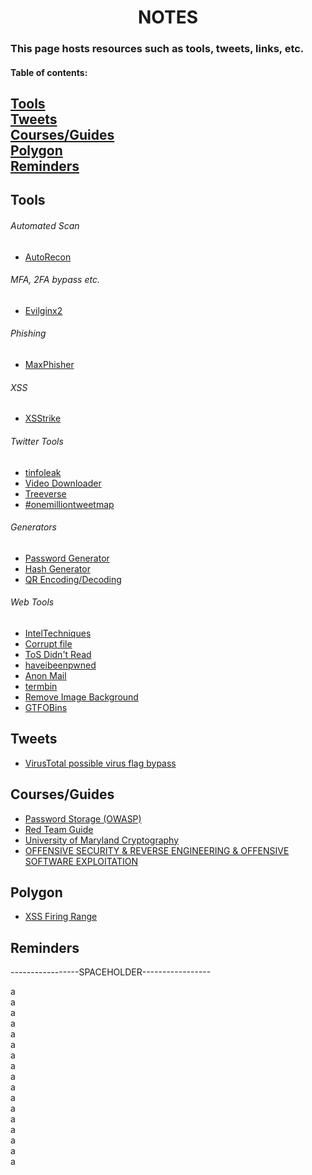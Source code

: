 <h1 align="center">NOTES</h1>

### This page hosts resources such as tools, tweets, links, etc.


#### Table of contents:
[Tools](#toolsIndex)<br/>
[Tweets](#twIndex)<br/>
[Courses/Guides](#coIndex)<br/>
[Polygon](#poIndex)<br/>
[Reminders](#remIndex)
---



<a name="toolsIndex"></a>

Tools
-----

###### Automated Scan<br/>
- [AutoRecon](https://github.com/Tib3rius/AutoRecon)<br/>

###### MFA, 2FA bypass etc.<br/>
- [Evilginx2](https://m0chan.github.io/2019/07/26/Bypassing-2FA-For-Fun-With-Evilginx2.html)<br/>

###### Phishing<br/>
- [MaxPhisher](https://github.com/KasRoudra/MaxPhisher)<br/>

###### XSS<br/>
- [XSStrike](https://github.com/s0md3v/XSStrike)<br/>

###### Twitter Tools<br/>
- [tinfoleak](https://tinfoleak.com/#page-top)<br/>
- [Video Downloader](https://twdown.net/)<br/>
- [Treeverse](https://treeverse.app/)<br/>
- [#onemilliontweetmap](https://onemilliontweetmap.com/?center=41.08530320586984,28.85044097900391&zoom=11&search=beykent&timeStep=0&timeSelector=0&hashtag1=&hashtag2=sad&sidebar=yes&hashtagBattle=0&timeRange=0&timeRange=25&heatmap=0&sun=0&cluster=1)<br/>

###### Generators<br/>
- [Password Generator](https://github.com/hakankarabacak/passgen)
- [Hash Generator](https://github.com/hakankarabacak/hashgen)
- [QR Encoding/Decoding](https://github.com/hakankarabacak/QR)

###### Web Tools<br/>
- [IntelTechniques](https://inteltechniques.com/index.html)
- [Corrupt file](https://corrupt-a-file.net/)
- [ToS Didn't Read](https://tosdr.org/)
- [haveibeenpwned](https://haveibeenpwned.com/)
- [Anon Mail](https://simplelogin.io/)
- [termbin](https://termbin.com/)
- [Remove Image Background](https://undesign.learn.uno/remove-background/)
- [GTFOBins](https://gtfobins.github.io/)






<a name="twIndex"></a>

Tweets
------

- [VirusTotal possible virus flag bypass](https://twitter.com/Alh4zr3d/status/1610291517792321536)



<a name="coIndex"></a>

Courses/Guides
--------------

- [Password Storage (OWASP)](https://cheatsheetseries.owasp.org/cheatsheets/Password_Storage_Cheat_Sheet.html)
- [Red Team Guide](https://redteam.guide/)
- [University of Maryland Cryptography](https://www.coursera.org/learn/cryptography/home/week/1)
- [OFFENSIVE SECURITY & REVERSE ENGINEERING & OFFENSIVE SOFTWARE EXPLOITATION](https://exploitation.ashemery.com/)



<a name="poIndex"></a>

Polygon
-------

- [XSS Firing Range](https://public-firing-range.appspot.com/)



<a name="remIndex"></a>

Reminders
---------

-----------------SPACEHOLDER-----------------


a<br/>
a<br/>
a<br/>
a<br/>
a<br/>
a<br/>
a<br/>
a<br/>
a<br/>
a<br/>
a<br/>
a<br/>
a<br/>
a<br/>
a<br/>
a<br/>
a<br/>
